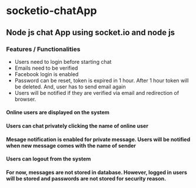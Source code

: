 # socketio-chatApp
## Node js chat App using socket.io and node js

### Features / Functionalities
* Users need to login before starting chat
* Emails need to be verified
* Facebook login is enabled
* Password can be reset, token is expired in 1 hour. After 1 hour token will be deleted. And, user has to send email again
* Users will be notified if they are verified via email and redirection of browser.

#### Online users are displayed on the system
#### Users can chat privately clicking the name of online user
#### Mesage notification is enabled for private message. Users will be notified when new message comes with the name of sender
#### Users can logout from the system

#### For now, messages are not stored in database. However, logged in users will be stored and passwords are not stored for security reason.
